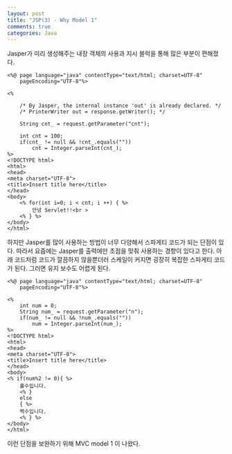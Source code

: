 ```yaml
---
layout: post
title: "JSP(3) - Why Model 1"
comments: true
categories: Java
---
```


Jasper가 미리 생성해주는 내장 객체의 사용과 지시 블럭을 통해 많은 부분이 편해졌다.

~~~
<%@ page language="java" contentType="text/html; charset=UTF-8"
    pageEncoding="UTF-8"%>
    
<%

	/* By Jasper, the internal instance 'out' is already declared. */
	/* PrinterWriter out = response.getWriter(); */
	
	String cnt_ = request.getParameter("cnt");
	
	int cnt = 100;
	if(cnt_ != null && !cnt_.equals(""))
		cnt = Integer.parseInt(cnt_);
%>
<!DOCTYPE html>
<html>
<head>
<meta charset="UTF-8">
<title>Insert title here</title>
</head>
<body>
	<% for(int i=0; i < cnt; i ++) { %>
		안녕 Servlet!!<br >
	<% } %>
</body>
</html>
~~~

하지만 Jasper를 많이 사용하는 방법이 너무 다양해서 스파게티 코드가 되는 단점이 있다. 따라서 요즘에는 Jasper를 출력에만 초점을 맞춰 사용하는 경향이 있다고 한다.
아래 코드처럼 코드가 깔끔하지 않을뿐더러 스케일이 커지면 굉장히 복잡한 스파게티 코드가 된다.
그러면 유지 보수도 어렵게 된다. 

~~~
<%@ page language="java" contentType="text/html; charset=UTF-8"
    pageEncoding="UTF-8"%>
   
<% 
	int num = 0;
	String num_ = request.getParameter("n");
	if(num_ != null && !num_.equals(""))
		num = Integer.parseInt(num_);
%>
<!DOCTYPE html>
<html>
<head>
<meta charset="UTF-8">
<title>Insert title here</title>
</head>
<body>
<% if(num%2 != 0){ %>
	홀수입니다.
	<% } 
	else
	{ %>
	짝수입니다.
	<% } %>
</body>
</html>
~~~

이런 단점을 보완하기 위해 MVC model 1 이 나왔다.